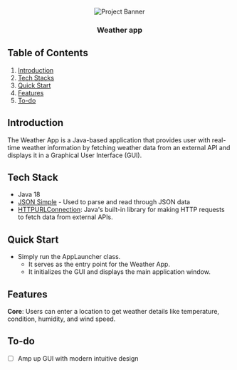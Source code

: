 <div align="center">
  <br />
    <a>
      <img src="https://github.com/sdulal123/weather-App/assets/86375908/1045700a-6ed6-4f74-a19a-48cb6210dd6e" alt="Project Banner">
    </a>
  <br />
  <h3 align="center">Weather app</h3>
</div>

## <a name="table">Table of Contents</a>

1. [Introduction](#introduction)
2. [Tech Stacks](#tech-stacks)
3. [Quick Start](#quick-start)
4. [Features](#features)
5. [To-do](#to-do)

## <a name="introduction"> Introduction </a>

The Weather App is a Java-based application that provides user with real-time weather information by fetching weather data from an external API and displays it in a Graphical User Interface (GUI).

## <a name="tech-stacks"> Tech Stack </a>

- Java 18
- <a href="https://code.google.com/archive/p/json-simple/downloads">JSON Simple</a> - Used to parse and read through JSON data
- <a href="https://docs.oracle.com/en/java/javase/11/docs/api/java.net/java/net/HttpURLConnection.html">HTTPURLConnection</a>: Java's built-in library for making HTTP requests to fetch data from external APIs.

## <a name="quick-start"> Quick Start </a>

- Simply run the AppLauncher class.
    - It serves as the entry point for the Weather App.
    - It initializes the GUI and displays the main application window.


## <a name="features"> Features </a>

**Core**: Users can enter a location to get weather details like temperature, condition, humidity, and wind speed.


## <a name="to-do"> To-do </a>

- [ ] Amp up GUI with modern intuitive design
